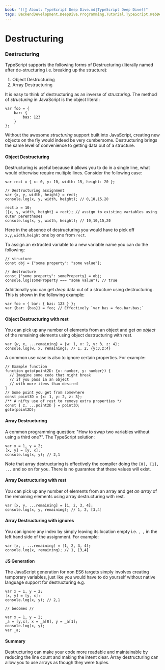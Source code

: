 ```yaml
---
book: "[[📓 About꞉ TypeScript Deep Dive.md|TypeScript Deep Dive]]"
tags: BackendDevelopment,DeepDive,Programming,Tutorial,TypeScript,WebDevelopment
---
```


# Destructuring

### Destructuring

TypeScript supports the following forms of Destructuring (literally named after de-structuring i.e. breaking up the structure):

1. Object Destructuring
2. Array Destructuring

It is easy to think of destructuring as an inverse of _structuring_. The method of _structuring_ in JavaScript is the object literal:

```
var foo = {
    bar: {
        bas: 123
    }
};
```

Without the awesome _structuring_ support built into JavaScript, creating new objects on the fly would indeed be very cumbersome. Destructuring brings the same level of convenience to getting data out of a structure.

#### Object Destructuring

Destructuring is useful because it allows you to do in a single line, what would otherwise require multiple lines. Consider the following case:

```
var rect = { x: 0, y: 10, width: 15, height: 20 };

// Destructuring assignment
var {x, y, width, height} = rect;
console.log(x, y, width, height); // 0,10,15,20

rect.x = 10;
({x, y, width, height} = rect); // assign to existing variables using outer parentheses
console.log(x, y, width, height); // 10,10,15,20
```

Here in the absence of destructuring you would have to pick off `x,y,width,height` one by one from `rect`.

To assign an extracted variable to a new variable name you can do the following:

```
// structure
const obj = {"some property": "some value"};

// destructure
const {"some property": someProperty} = obj;
console.log(someProperty === "some value"); // true
```

Additionally you can get _deep_ data out of a structure using destructuring. This is shown in the following example:

```
var foo = { bar: { bas: 123 } };
var {bar: {bas}} = foo; // Effectively `var bas = foo.bar.bas;`
```

#### Object Destructuring with rest

You can pick up any number of elements from an object and get _an object_ of the remaining elements using object destructuring with rest.

```
var {w, x, ...remaining} = {w: 1, x: 2, y: 3, z: 4};
console.log(w, x, remaining); // 1, 2, {y:3,z:4}
```

A common use case is also to ignore certain properties. For example:

```
// Example function
function goto(point2D: {x: number, y: number}) {
  // Imagine some code that might break
  // if you pass in an object
  // with more items than desired
}
// Some point you get from somewhere
const point3D = {x: 1, y: 2, z: 3};
/** A nifty use of rest to remove extra properties */
const { z, ...point2D } = point3D;
goto(point2D);
```

#### Array Destructuring

A common programming question: "How to swap two variables without using a third one?". The TypeScript solution:

```
var x = 1, y = 2;
[x, y] = [y, x];
console.log(x, y); // 2,1
```

Note that array destructuring is effectively the compiler doing the `[0], [1], ...` and so on for you. There is no guarantee that these values will exist.

#### Array Destructuring with rest

You can pick up any number of elements from an array and get _an array_ of the remaining elements using array destructuring with rest.

```
var [x, y, ...remaining] = [1, 2, 3, 4];
console.log(x, y, remaining); // 1, 2, [3,4]
```

#### Array Destructuring with ignores

You can ignore any index by simply leaving its location empty i.e. `, ,` in the left hand side of the assignment. For example:

```
var [x, , ...remaining] = [1, 2, 3, 4];
console.log(x, remaining); // 1, [3,4]
```

#### JS Generation

The JavaScript generation for non ES6 targets simply involves creating temporary variables, just like you would have to do yourself without native language support for destructuring e.g.

```
var x = 1, y = 2;
[x, y] = [y, x];
console.log(x, y); // 2,1

// becomes //

var x = 1, y = 2;
_a = [y,x], x = _a[0], y = _a[1];
console.log(x, y);
var _a;
```

#### Summary

Destructuring can make your code more readable and maintainable by reducing the line count and making the intent clear. Array destructuring can allow you to use arrays as though they were tuples.